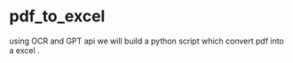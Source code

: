 # pdf_to_excel
using OCR and GPT api we will build a python script which convert pdf into a excel .
